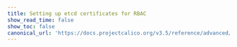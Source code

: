 ```yaml
---
title: Setting up etcd certificates for RBAC
show_read_time: false
show_toc: false
canonical_url: 'https://docs.projectcalico.org/v3.5/reference/advanced/etcd-rbac/index'
---
```

